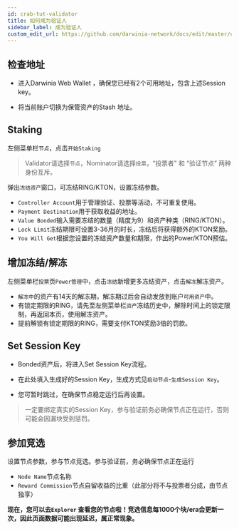 ```yaml
---
id: crab-tut-validator
title: 如何成为验证人
sidebar_label: 成为验证人
custom_edit_url: https://github.com/darwinia-network/docs/edit/master/content/zh-CN/crab-tut-validator.md
---
```


## 检查地址

- 进入Darwinia Web Wallet ，确保您已经有2个可用地址，包含上述Session key。

- 将当前账户切换为保管资产的Stash 地址。

## Staking

左侧菜单栏`节点`，点击`开始Staking`

> Validator请选择`节点`，Nominator请选择`投票`，“投票者” 和 “验证节点” 两种身份互斥。

弹出`冻结资产`窗口，可冻结RING/KTON，设置冻结参数。

- `Controller Account`用于管理验证、投票等活动，不可重复使用。
- `Payment Destination`用于获取收益的地址。
- `Value Bonded`输入需要冻结的数量（精度为9）和资产种类（RING/KTON）。
- `Lock Limit`冻结期限可设置3-36月的时长，冻结后将获得额外的KTON奖励。
- `You Will Get`根据您设置的冻结资产数量和期限，作出的Power/KTON预估。

## 增加冻结/解冻

左侧菜单栏`投票`页`Power管理`中，点击`冻结`新增更多冻结资产，点击`解冻`解冻资产。

- `解冻中`的资产有14天的解冻期，解冻期过后会自动发放到账户`可用资产`中。
- 有锁定期限的RING，请先至左侧菜单栏`资产`冻结历史中，解除时间上的锁定限制，再返回本页，使用解冻资产。
- 提前解锁有锁定期限的RING，需要支付KTON奖励3倍的罚款。

## Set Session Key

- Bonded资产后，将进入Set Session Key流程。

- 在此处填入生成好的Session Key，生成方式见`启动节点`-`生成Session Key`。

- 您可暂时跳过，在确保节点稳定运行后再设置。

> 一定要绑定真实的Session Key，参与验证前务必确保节点正在运行，否则可能会因漏块受到惩罚。

## 参加竞选

设置节点参数，参与节点竞选。参与验证前，务必确保节点正在运行

- `Node Name`节点名称
- `Reward Commission`节点自留收益的比重（此部分将不与投票者分成，由节点独享）

**现在，您可以去`Explorer` 查看您的节点啦！竞选信息每1000个块/era会更新一次，因此页面数据可能出现延迟，属正常现象。**

